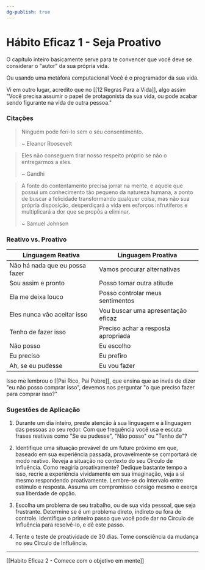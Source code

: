 ```yaml
---
dg-publish: true
---
```

# Hábito Eficaz 1 - Seja Proativo

O capítulo inteiro basicamente serve para te convencer que você deve se considerar o "autor" da sua própria vida.

Ou usando uma metáfora computacional Você é o programador da sua vida.

Vi em outro lugar, acredito que no [[12 Regras Para a Vida]], algo assim "Você precisa assumir o papel de protagonista da sua vida, ou pode acabar sendo figurante na vida de outra pessoa."


### Citações

> Ninguém pode ferí-lo sem o seu consentimento.
> 
> ~ Eleanor Roosevelt

> Eles não conseguem tirar nosso respeito próprio se não o entregarmos a eles.
> 
> ~ Gandhi

> A fonte do contentamento precisa jorrar na mente, e aquele que possui um conhecimento tão pequeno da natureza humana, a ponto de buscar a felicidade transformando qualquer coisa, mas não sua própria disposição, desperdiçará a vida em esforços infrutíferos e multiplicará a dor que se propôs a eliminar.
> 
> ~ Samuel Johnson


### Reativo vs. Proativo

| Linguagem Reativa              | Linguagem Proativa                  |
| ------------------------------ | ----------------------------------- |
| Não há nada que eu possa fazer | Vamos procurar alternativas         |
| Sou assim e pronto             | Posso tomar outra atitude           |
| Ela me deixa louco             | Posso controlar meus sentimentos    |
| Eles nunca vão aceitar isso    | Vou buscar uma apresentação eficaz  |
| Tenho de fazer isso            | Preciso achar a resposta apropriada |
| Não posso                      | Eu escolho                          |
| Eu preciso                     | Eu prefiro                          |
| Ah, se eu pudesse              | Eu vou fazer                        |

Isso me lembrou o [[Pai Rico, Pai Pobre]], que ensina que ao invés de dizer "eu não posso comprar isso", devemos nos perguntar "o que preciso fazer para comprar isso?"

### Sugestões de Aplicação

1. Durante um dia inteiro, preste atenção à sua linguagem e à linguagem das pessoas ao seu redor. Com que frequência você usa e escuta frases reativas como  "Se eu pudesse", "Não posso" ou "Tenho de"?

2. Identifique uma situação provável de um futuro próximo em que, baseado em sua experiência passada, provavelmente se comportará de modo reativo. Reveja a situação no contexto do seu Círculo de Influência. Como reagiria proativamente? Dedique bastante tempo a isso, recrie a experiência vividamente em sua imaginação, veja a si mesmo respondendo proativamente. Lembre-se do intervalo entre estímulo e resposta. Assuma um compromisso consigo mesmo e exerça sua liberdade de opção.

3. Escolha um problema de seu trabalho, ou de sua vida pessoal, que seja frustrante. Determine se é um problema direto, indireto ou fora de controle. Identifique o primeiro passo que você pode dar no Círculo de Influência para resolvê-lo, e dê este passo.

4. Tente o teste de proatividade de 30 dias. Tome consciência da mudança no seu Círculo de Influência.

---

[[Habito Eficaz 2 - Comece com o objetivo em mente]]
